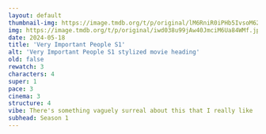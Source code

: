 ```yaml
---
layout: default
thumbnail-img: https://image.tmdb.org/t/p/original/lM6RniR0iPHb5IvsoM62eL85dV2.png
img: https://image.tmdb.org/t/p/original/iwd038u99jAw40JmciM6Ua84WMf.jpg
date: 2024-05-18
title: 'Very Important People S1'
alt: 'Very Important People S1 stylized movie heading'
old: false
rewatch: 3
characters: 4
super: 1
pace: 3
cinema: 3
structure: 4
vibe: There's something vaguely surreal about this that I really like
subhead: Season 1
---
```

